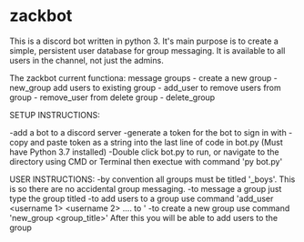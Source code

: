 # zackbot
This is a discord bot written in python 3.  It's main purpose is to create a simple, persistent user database for group messaging.
It is available to all users in the channel, not just the admins.

The zackbot current functiona:
	message groups - <groupname>
	create a new group	- new_group <groupname>
	add users to existing group - add_user <username> to <groupname>
	remove users from group - remove_user <username> from <groupname>
	delete group - delete_group <groupname>
	
SETUP INSTRUCTIONS:

-add a bot to a discord server
-generate a token for the bot to sign in with
-copy and paste token as a string into the last line of code in bot.py (Must have Python 3.7 installed)
-Double click bot.py to run, or navigate to the directory using CMD or Terminal then exectue with command 'py bot.py'


USER INSTRUCTIONS:
-by convention all groups must be titled <groupname>'_boys'.  This is so there are no accidental group messaging.
-to message a group just type the group titled
-to add users to a group use command 'add_user <username 1> <username 2> .... <username N> to <group title>'
-to create a new group use command 'new_group <group_title>'  After this you will be able to add users to the group